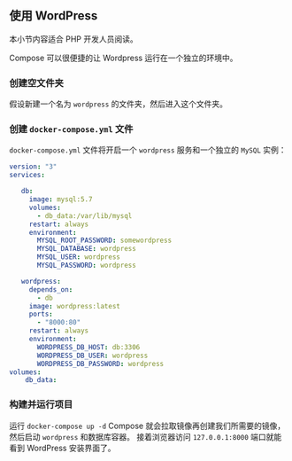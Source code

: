 ## 使用 WordPress

本小节内容适合 PHP 开发人员阅读。

Compose 可以很便捷的让 Wordpress 运行在一个独立的环境中。

### 创建空文件夹

假设新建一个名为 `wordpress` 的文件夹，然后进入这个文件夹。

### 创建 `docker-compose.yml` 文件

`docker-compose.yml` 文件将开启一个 `wordpress` 服务和一个独立的 `MySQL` 实例：

```yaml
version: "3"
services:

   db:
     image: mysql:5.7
     volumes:
       - db_data:/var/lib/mysql
     restart: always
     environment:
       MYSQL_ROOT_PASSWORD: somewordpress
       MYSQL_DATABASE: wordpress
       MYSQL_USER: wordpress
       MYSQL_PASSWORD: wordpress

   wordpress:
     depends_on:
       - db
     image: wordpress:latest
     ports:
       - "8000:80"
     restart: always
     environment:
       WORDPRESS_DB_HOST: db:3306
       WORDPRESS_DB_USER: wordpress
       WORDPRESS_DB_PASSWORD: wordpress
volumes:
    db_data:
```

### 构建并运行项目

运行 `docker-compose up -d` Compose 就会拉取镜像再创建我们所需要的镜像，然后启动 `wordpress` 和数据库容器。 接着浏览器访问 `127.0.0.1:8000` 端口就能看到 WordPress 安装界面了。
